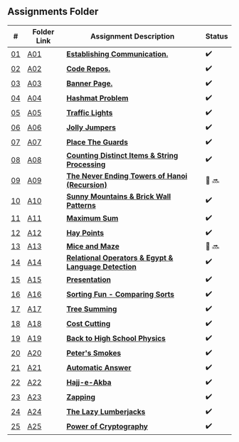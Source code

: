 ## Assignments Folder

|                                                  #                                                   | Folder Link                                                                                           | Assignment Description                                                                                                        | Status |
| :--------------------------------------------------------------------------------------------------: | ----------------------------------------------------------------------------------------------------- | ----------------------------------------------------------------------------------------------------------------------------- | ------ |
| [01](https://docs.google.com/spreadsheets/d/1jAkhTTA8b8BxF5ckkyct44jOz8PNmREB9QxGERVDSeY/edit#gid=0) | [A01](https://docs.google.com/spreadsheets/d/1jAkhTTA8b8BxF5ckkyct44jOz8PNmREB9QxGERVDSeY/edit#gid=0)                   | [**Establishing Communication.**](https://docs.google.com/spreadsheets/d/1jAkhTTA8b8BxF5ckkyct44jOz8PNmREB9QxGERVDSeY/edit#gid=0)                                                             |:heavy_check_mark: |
| [02](https://github.com/LoicKonan/4883-PT-Konan/tree/master/Assignments) | [A02](https://github.com/LoicKonan/4883-PT-Konan/tree/master/Assignments)                 | [**Code Repos.**](https://github.com/LoicKonan/4883-PT-Konan/tree/master/Assignments)| :heavy_check_mark: |
| [03](./A03) | [A03](./A03) | [**Banner Page.**](A03)                  | :heavy_check_mark: |
| [04](./A04) | [A04](./A04) | [**Hashmat Problem**](A04)               | :heavy_check_mark: |
| [05](./A05) | [A05](./A05) | [**Traffic Lights**](A05)                | :heavy_check_mark: |
| [06](./A06) | [A06](./A06) | [**Jolly Jumpers**](A06)                 | :heavy_check_mark: |
| [07](./A07) | [A07](./A07) | [**Place The Guards**](A07)              | :heavy_check_mark: |
| [08](./A08) | [A08](./A08) | [**Counting Distinct Items & String Processing**](A08)|:heavy_check_mark:|
| [09](./A09) | [A09](./A09) | [**The Never Ending Towers of Hanoi (Recursion)**](A09)| 🔴 🔜 |
| [10](./A10) | [A10](./A10) | [**Sunny Mountains & Brick Wall Patterns**](A10)|:heavy_check_mark:|
| [11](./A11) | [A11](./A11) | [**Maximum Sum**](A11)                   |:heavy_check_mark:|
| [12](./A12) | [A12](./A12) | [**Hay Points**](A12)                    |:heavy_check_mark:|
| [13](./A13) | [A13](./A13) | [**Mice and Maze**](A13)                 |🔴 🔜|
| [14](./A14) | [A14](./A14) | [**Relational Operators & Egypt & Language Detection**](A14)|:heavy_check_mark:|
| [15](./A15) | [A15](./A15) | [**Presentation**](A15)                  |:heavy_check_mark:|
| [16](./A16) | [A16](./A16) | [**Sorting Fun - Comparing Sorts**](A16) |:heavy_check_mark:|
| [17](./A17) | [A17](./A17) | [**Tree Summing**](A17)                  | :heavy_check_mark: |
| [18](./A18) | [A18](./A18) | [**Cost Cutting**](A18)                  | :heavy_check_mark: |
| [19](./A19) | [A19](./A19) | [**Back to High School Physics**](A19)   | :heavy_check_mark: |
| [20](./A20) | [A20](./A20) | [**Peter's Smokes**](A20)                | :heavy_check_mark: |
| [21](./A21) | [A21](./A21) | [**Automatic Answer**](A21)              | :heavy_check_mark: |
| [22](./A22) | [A22](./A22) | [**Hajj-e-Akba**](A22)                   | :heavy_check_mark: |
| [23](./A23) | [A23](./A23) | [**Zapping**](A23)                       | :heavy_check_mark: |
| [24](./A24) | [A24](./A24) | [**The Lazy Lumberjacks**](A24)          | :heavy_check_mark: |
| [25](./A25) | [A25](./A25) | [**Power of Cryptography**](A25)         | :heavy_check_mark: |
